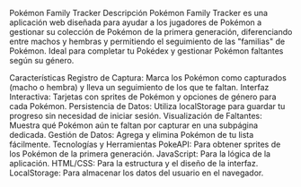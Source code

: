 Pokémon Family Tracker
Descripción
Pokémon Family Tracker es una aplicación web diseñada para ayudar a los jugadores de Pokémon a gestionar su colección de Pokémon de la primera generación, diferenciando entre machos y hembras y permitiendo el seguimiento de las "familias" de Pokémon. Ideal para completar tu Pokédex y gestionar Pokémon faltantes según su género.

Características
Registro de Captura: Marca los Pokémon como capturados (macho o hembra) y lleva un seguimiento de los que te faltan.
Interfaz Interactiva: Tarjetas con sprites de Pokémon y opciones de género para cada Pokémon.
Persistencia de Datos: Utiliza localStorage para guardar tu progreso sin necesidad de iniciar sesión.
Visualización de Faltantes: Muestra qué Pokémon aún te faltan por capturar en una subpágina dedicada.
Gestión de Datos: Agrega y elimina Pokémon de tu lista fácilmente.
Tecnologías y Herramientas
PokeAPI: Para obtener sprites de los Pokémon de la primera generación.
JavaScript: Para la lógica de la aplicación.
HTML/CSS: Para la estructura y el diseño de la interfaz.
LocalStorage: Para almacenar los datos del usuario en el navegador.
